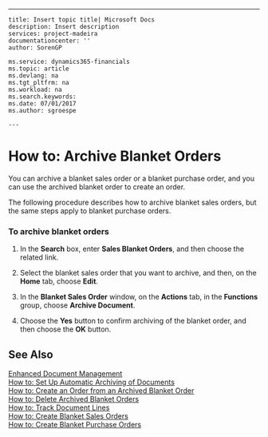 ---
    title: Insert topic title| Microsoft Docs
    description: Insert description
    services: project-madeira
    documentationcenter: ''
    author: SorenGP

    ms.service: dynamics365-financials
    ms.topic: article
    ms.devlang: na
    ms.tgt_pltfrm: na
    ms.workload: na
    ms.search.keywords:
    ms.date: 07/01/2017
    ms.author: sgroespe

    ---
# How to: Archive Blanket Orders
You can archive a blanket sales order or a blanket purchase order, and you can use the archived blanket order to create an order.  
  
 The following procedure describes how to archive blanket sales orders, but the same steps apply to blanket purchase orders.  
  
### To archive blanket orders  
  
1.  In the **Search** box, enter **Sales Blanket Orders**, and then choose the related link.  
  
2.  Select the blanket sales order that you want to archive, and then, on the **Home** tab, choose **Edit**.  
  
3.  In the **Blanket Sales Order** window, on the **Actions** tab, in the **Functions** group, choose **Archive Document**.  
  
4.  Choose the **Yes** button to confirm archiving of the blanket order, and then choose the **OK** button.  
  
## See Also  
 [Enhanced Document Management](../enhanced-document-management.md)   
 [How to: Set Up Automatic Archiving of Documents](../how-to-set-up-automatic-archiving-of-documents.md)   
 [How to: Create an Order from an Archived Blanket Order](../how-to-create-an-order-from-an-archived-blanket-order.md)   
 [How to: Delete Archived Blanket Orders](../how-to-delete-archived-blanket-orders.md)   
 [How to: Track Document Lines](../how-to-track-document-lines.md)   
 [How to: Create Blanket Sales Orders](../how-to-create-blanket-sales-orders.md)   
 [How to: Create Blanket Purchase Orders](../how-to-create-blanket-purchase-orders.md)